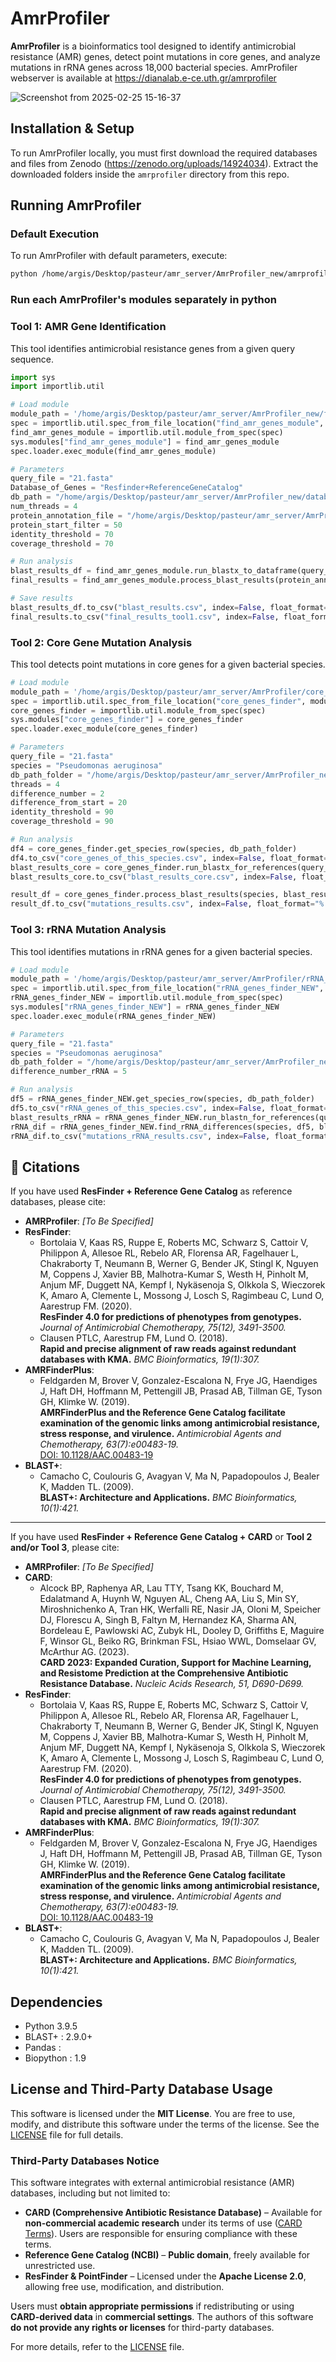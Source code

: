 # AmrProfiler

**AmrProfiler** is a bioinformatics tool designed to identify antimicrobial resistance (AMR) genes, detect point mutations in core genes, and analyze mutations in rRNA genes across 18,000 bacterial species.
AmrProfiler webserver is available at https://dianalab.e-ce.uth.gr/amrprofiler

![Screenshot from 2025-02-25 15-16-37](https://github.com/user-attachments/assets/a4cbfbd8-92fb-4057-896d-34e34dd22c7e)



## Installation & Setup

To run AmrProfiler locally, you must first download the required databases and files from Zenodo (https://zenodo.org/uploads/14924034). Extract the downloaded folders inside the `amrprofiler` directory from this repo.

## Running AmrProfiler

### Default Execution

To run AmrProfiler with default parameters, execute:

```sh
python /home/argis/Desktop/pasteur/amr_server/AmrProfiler_new/amrprofiler.py "Lar4933_contigs.fasta" "Staphylococcus aureus"
```

### Run each AmrProfiler's modules separately in python

### Tool 1: AMR Gene Identification

This tool identifies antimicrobial resistance genes from a given query sequence.

```python
import sys
import importlib.util

# Load module
module_path = '/home/argis/Desktop/pasteur/amr_server/AmrProfiler_new/find_amr_genes_module.py'
spec = importlib.util.spec_from_file_location("find_amr_genes_module", module_path)
find_amr_genes_module = importlib.util.module_from_spec(spec)
sys.modules["find_amr_genes_module"] = find_amr_genes_module
spec.loader.exec_module(find_amr_genes_module)

# Parameters
query_file = "21.fasta"
Database_of_Genes = "Resfinder+ReferenceGeneCatalog"
db_path = "/home/argis/Desktop/pasteur/amr_server/AmrProfiler_new/databases/all/amrFinder_ResFinder" if Database_of_Genes == "Resfinder+ReferenceGeneCatalog" else "/home/argis/Desktop/pasteur/amr_server/AmrProfiler_new/databases/all/all_amr"
num_threads = 4
protein_annotation_file = "/home/argis/Desktop/pasteur/amr_server/AmrProfiler_new/databases/genes_annotation_databases.csv"
protein_start_filter = 50
identity_threshold = 70
coverage_threshold = 70

# Run analysis
blast_results_df = find_amr_genes_module.run_blastx_to_dataframe(query_file, db_path, num_threads)
final_results = find_amr_genes_module.process_blast_results(protein_annotation_file, blast_results_df, query_file, protein_start_filter, identity_threshold, coverage_threshold)

# Save results
blast_results_df.to_csv("blast_results.csv", index=False, float_format="%.6f")
final_results.to_csv("final_results_tool1.csv", index=False, float_format="%.6f")
```

### Tool 2: Core Gene Mutation Analysis

This tool detects point mutations in core genes for a given bacterial species.

```python
# Load module
module_path = '/home/argis/Desktop/pasteur/amr_server/AmrProfiler/core_genes_finder.py'
spec = importlib.util.spec_from_file_location("core_genes_finder", module_path)
core_genes_finder = importlib.util.module_from_spec(spec)
sys.modules["core_genes_finder"] = core_genes_finder
spec.loader.exec_module(core_genes_finder)

# Parameters
query_file = "21.fasta"
species = "Pseudomonas aeruginosa"
db_path_folder = "/home/argis/Desktop/pasteur/amr_server/AmrProfiler_new/refseq/"
threads = 4
difference_number = 2
difference_from_start = 20
identity_threshold = 90
coverage_threshold = 90

# Run analysis
df4 = core_genes_finder.get_species_row(species, db_path_folder)
df4.to_csv("core_genes_of_this_species.csv", index=False, float_format="%.6f")
blast_results_core = core_genes_finder.run_blastx_for_references(query_file, df4, db_path_folder)
blast_results_core.to_csv("blast_results_core.csv", index=False, float_format="%.6f")

result_df = core_genes_finder.process_blast_results(species, blast_results_core, query_file, df4, difference_number, db_path_folder, difference_from_start, identity_threshold, coverage_threshold)
result_df.to_csv("mutations_results.csv", index=False, float_format="%.6f")
```

### Tool 3: rRNA Mutation Analysis

This tool identifies mutations in rRNA genes for a given bacterial species.

```python
# Load module
module_path = '/home/argis/Desktop/pasteur/amr_server/AmrProfiler/rRNA_genes_finder_NEW.py'
spec = importlib.util.spec_from_file_location("rRNA_genes_finder_NEW", module_path)
rRNA_genes_finder_NEW = importlib.util.module_from_spec(spec)
sys.modules["rRNA_genes_finder_NEW"] = rRNA_genes_finder_NEW
spec.loader.exec_module(rRNA_genes_finder_NEW)

# Parameters
query_file = "21.fasta"
species = "Pseudomonas aeruginosa"
db_path_folder = "/home/argis/Desktop/pasteur/amr_server/AmrProfiler_new/db/"
difference_number_rRNA = 5

# Run analysis
df5 = rRNA_genes_finder_NEW.get_species_row(species, db_path_folder)
df5.to_csv("rRNA_genes_of_this_species.csv", index=False, float_format="%.6f")
blast_results_rRNA = rRNA_genes_finder_NEW.run_blastn_for_references(query_file, df5, db_path_folder)
rRNA_dif = rRNA_genes_finder_NEW.find_rRNA_differences(species, df5, blast_results_rRNA, query_file, df5, db_path_folder, difference_number_rRNA, 5)
rRNA_dif.to_csv("mutations_rRNA_results.csv", index=False, float_format="%.6f")
```

## 📖 Citations

If you have used **ResFinder + Reference Gene Catalog** as reference databases, please cite:

- **AMRProfiler**: *[To Be Specified]*  
- **ResFinder**:  
  - Bortolaia V, Kaas RS, Ruppe E, Roberts MC, Schwarz S, Cattoir V, Philippon A, Allesoe RL, Rebelo AR, Florensa AR, Fagelhauer L, Chakraborty T, Neumann B, Werner G, Bender JK, Stingl K, Nguyen M, Coppens J, Xavier BB, Malhotra-Kumar S, Westh H, Pinholt M, Anjum MF, Duggett NA, Kempf I, Nykäsenoja S, Olkkola S, Wieczorek K, Amaro A, Clemente L, Mossong J, Losch S, Ragimbeau C, Lund O, Aarestrup FM. (2020).  
    **ResFinder 4.0 for predictions of phenotypes from genotypes.** *Journal of Antimicrobial Chemotherapy, 75(12), 3491-3500.*  
  - Clausen PTLC, Aarestrup FM, Lund O. (2018).  
    **Rapid and precise alignment of raw reads against redundant databases with KMA.** *BMC Bioinformatics, 19(1):307.*  
- **AMRFinderPlus**:  
  - Feldgarden M, Brover V, Gonzalez-Escalona N, Frye JG, Haendiges J, Haft DH, Hoffmann M, Pettengill JB, Prasad AB, Tillman GE, Tyson GH, Klimke W. (2019).  
    **AMRFinderPlus and the Reference Gene Catalog facilitate examination of the genomic links among antimicrobial resistance, stress response, and virulence.** *Antimicrobial Agents and Chemotherapy, 63(7):e00483-19.*  
    [DOI: 10.1128/AAC.00483-19](https://doi.org/10.1128/AAC.00483-19)  
- **BLAST+**:  
  - Camacho C, Coulouris G, Avagyan V, Ma N, Papadopoulos J, Bealer K, Madden TL. (2009).  
    **BLAST+: Architecture and Applications.** *BMC Bioinformatics, 10(1):421.*  

---

If you have used **ResFinder + Reference Gene Catalog + CARD** or **Tool 2 and/or Tool 3**, please cite:

- **AMRProfiler**: *[To Be Specified]*  
- **CARD**:  
  - Alcock BP, Raphenya AR, Lau TTY, Tsang KK, Bouchard M, Edalatmand A, Huynh W, Nguyen AL, Cheng AA, Liu S, Min SY, Miroshnichenko A, Tran HK, Werfalli RE, Nasir JA, Oloni M, Speicher DJ, Florescu A, Singh B, Faltyn M, Hernandez KA, Sharma AN, Bordeleau E, Pawlowski AC, Zubyk HL, Dooley D, Griffiths E, Maguire F, Winsor GL, Beiko RG, Brinkman FSL, Hsiao WWL, Domselaar GV, McArthur AG. (2023).  
    **CARD 2023: Expanded Curation, Support for Machine Learning, and Resistome Prediction at the Comprehensive Antibiotic Resistance Database.** *Nucleic Acids Research, 51, D690-D699.*  
- **ResFinder**:  
  - Bortolaia V, Kaas RS, Ruppe E, Roberts MC, Schwarz S, Cattoir V, Philippon A, Allesoe RL, Rebelo AR, Florensa AR, Fagelhauer L, Chakraborty T, Neumann B, Werner G, Bender JK, Stingl K, Nguyen M, Coppens J, Xavier BB, Malhotra-Kumar S, Westh H, Pinholt M, Anjum MF, Duggett NA, Kempf I, Nykäsenoja S, Olkkola S, Wieczorek K, Amaro A, Clemente L, Mossong J, Losch S, Ragimbeau C, Lund O, Aarestrup FM. (2020).  
    **ResFinder 4.0 for predictions of phenotypes from genotypes.** *Journal of Antimicrobial Chemotherapy, 75(12), 3491-3500.*  
  - Clausen PTLC, Aarestrup FM, Lund O. (2018).  
    **Rapid and precise alignment of raw reads against redundant databases with KMA.** *BMC Bioinformatics, 19(1):307.*  
- **AMRFinderPlus**:  
  - Feldgarden M, Brover V, Gonzalez-Escalona N, Frye JG, Haendiges J, Haft DH, Hoffmann M, Pettengill JB, Prasad AB, Tillman GE, Tyson GH, Klimke W. (2019).  
    **AMRFinderPlus and the Reference Gene Catalog facilitate examination of the genomic links among antimicrobial resistance, stress response, and virulence.** *Antimicrobial Agents and Chemotherapy, 63(7):e00483-19.*  
    [DOI: 10.1128/AAC.00483-19](https://doi.org/10.1128/AAC.00483-19)  
- **BLAST+**:  
  - Camacho C, Coulouris G, Avagyan V, Ma N, Papadopoulos J, Bealer K, Madden TL. (2009).  
    **BLAST+: Architecture and Applications.** *BMC Bioinformatics, 10(1):421.*  


## Dependencies

- Python 3.9.5
- BLAST+ : 2.9.0+
- Pandas : 
- Biopython : 1.9

## License and Third-Party Database Usage

This software is licensed under the **MIT License**. You are free to use, modify, and distribute this software under the terms of the license. See the [LICENSE](LICENSE) file for full details.

### Third-Party Databases Notice
This software integrates with external antimicrobial resistance (AMR) databases, including but not limited to:

- **CARD (Comprehensive Antibiotic Resistance Database)** – Available for **non-commercial academic research** under its terms of use ([CARD Terms](https://card.mcmaster.ca/about)). Users are responsible for ensuring compliance with these terms.
- **Reference Gene Catalog (NCBI)** – **Public domain**, freely available for unrestricted use.
- **ResFinder & PointFinder** – Licensed under the **Apache License 2.0**, allowing free use, modification, and distribution.

Users must **obtain appropriate permissions** if redistributing or using **CARD-derived data** in **commercial settings**. The authors of this software **do not provide any rights or licenses** for third-party databases.

For more details, refer to the [LICENSE](LICENSE) file.

